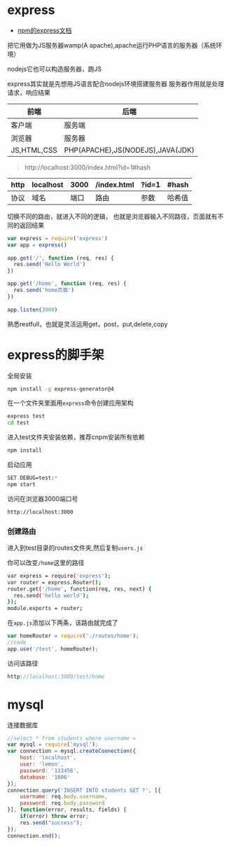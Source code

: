 # express

- [npm的express文档](https://www.npmjs.com/package/express)

把它用做为JS服务器wamp(A apache),apache运行PHP语言的服务器（系统环境）

nodejs它也可以构造服务器，跑JS


express其实就是先想用JS语言配合nodejs环境搭建服务器
服务器作用就是处理请求，响应结果

|前端|后端|
|-|-|
|客户端|服务端|
|浏览器|服务器|
|JS,HTML,CSS|PHP(APACHE),JS(NODEJS),JAVA(JDK)|

> http://localhost:3000/index.html?id=1#hash

|http|localhost|3000|/index.html|?id=1|#hash|
|-|-|-|-|-|-|
|协议|域名|端口|路由|参数|哈希值|

切换不同的路由，就进入不同的逻辑，
也就是浏览器输入不同路径，页面就有不同的返回结果
```js
var express = require('express')
var app = express()
 
app.get('/', function (req, res) {
  res.send('Hello World')
})

app.get('/home', function (req, res) {
  res.send('home页面')
})
 
app.listen(3000)
```


熟悉restfull，也就是灵活运用get，post，put,delete,copy


# express的脚手架

全局安装
```bash
npm install -g express-generator@4
```
在一个文件夹里面用`express`命令创建应用架构
```bash
express test
cd test
```
进入test文件夹安装依赖，推荐cnpm安装所有依赖
```bash
npm install
```
启动应用
```bash
SET DEBUG=test:*
npm start
```
访问在浏览器3000端口号
```bash
http://localhost:3000
```

### 创建路由

进入到test目录的routes文件夹,然后复制`users.js`

你可以改变`/home`这里的路径
```bash
var express = require('express');
var router = express.Router();
router.get('/home', function(req, res, next) {
  res.send('hello world');
});
module.exports = router;
```
在`app.js`添加以下两条，该路由就完成了
```js
var homeRouter = require('./routes/home');
//code
app.use('/test', homeRouter);
```
访问该路径
```js
http://localhost:3000/test/home
```


# mysql

连接数据库

```js
//select * from students where username = 
var mysql = require('mysql');
var connection = mysql.createConnection({
	host: 'localhost',
	user: 'lemon',
	password: '123456',
	database: '1806'
});
connection.query('INSERT INTO students SET ?', [{
	username: req.body.username,
	password: req.body.password
}], function(error, results, fields) {
	if(error) throw error;
	res.send("success");
});
connection.end();
```
